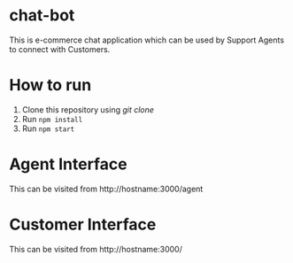# chat-bot

This is e-commerce chat application which can be used by Support Agents to connect with Customers. 

# How to run
1. Clone this repository using _git clone_
1. Run `npm install`
1. Run `npm start`

# Agent Interface
This can be visited from http://hostname:3000/agent

# Customer Interface
This can be visited from http://hostname:3000/
